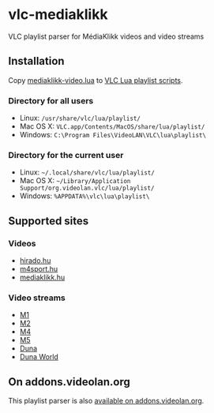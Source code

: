 # vlc-mediaklikk
VLC playlist parser for MédiaKlikk videos and video streams

## Installation
Copy [mediaklikk-video.lua](mediaklikk-video.lua) to [VLC Lua playlist scripts](https://wiki.videolan.org/Documentation:Building_Lua_Playlist_Scripts/#Introduction).

### Directory for all users
* Linux: `/usr/share/vlc/lua/playlist/`
* Mac OS X: `VLC.app/Contents/MacOS/share/lua/playlist/`
* Windows: `C:\Program Files\VideoLAN\VLC\lua\playlist\`

### Directory for the current user
* Linux: `~/.local/share/vlc/lua/playlist/`
* Mac OS X: `~/Library/Application Support/org.videolan.vlc/lua/playlist/`
* Windows: `%APPDATA%\vlc\lua\playlist\`

## Supported sites

### Videos
* [hirado.hu](https://www.hirado.hu/)
* [m4sport.hu](https://www.m4sport.hu/)
* [mediaklikk.hu](https://www.mediaklikk.hu/)

### Video streams
* [M1](https://www.mediaklikk.hu/m1-elo)
* [M2](https://www.mediaklikk.hu/m2-elo)
* [M4](https://www.mediaklikk.hu/m4-elo)
* [M5](https://www.mediaklikk.hu/m5-elo)
* [Duna](https://www.mediaklikk.hu/duna-elo)
* [Duna World](https://www.mediaklikk.hu/duna-world-elo)

## On addons.videolan.org

This playlist parser is also [available on addons.videolan.org](https://addons.videolan.org/p/1190582/).
